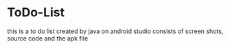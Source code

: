 # ToDo-List
this is a to do list created by java on android studio consists of screen shots, source code and the apk file
